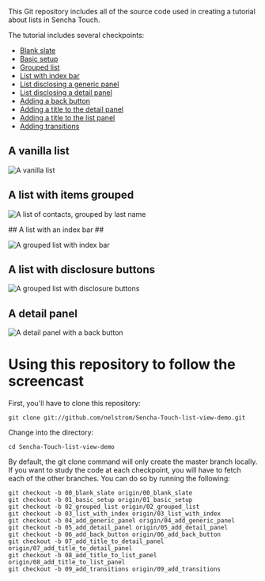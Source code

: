 This Git repository includes all of the source code used in creating a tutorial about lists in Sencha Touch.

The tutorial includes several checkpoints:

* [Blank slate](https://github.com/nelstrom/Sencha-Touch-listeners-demo/tree/00_blank_slate)
* [Basic setup](https://github.com/nelstrom/Sencha-Touch-listeners-demo/tree/01_basic_setup)
* [Grouped list](https://github.com/nelstrom/Sencha-Touch-listeners-demo/tree/02_grouped_list)
* [List with index bar](https://github.com/nelstrom/Sencha-Touch-listeners-demo/tree/03_list_with_index)
* [List disclosing a generic panel](https://github.com/nelstrom/Sencha-Touch-listeners-demo/tree/04_add_generic_panel)
* [List disclosing a detail panel](https://github.com/nelstrom/Sencha-Touch-listeners-demo/tree/05_add_detail_panel)
* [Adding a back button](https://github.com/nelstrom/Sencha-Touch-listeners-demo/tree/06_add_back_button)
* [Adding a title to the detail panel](https://github.com/nelstrom/Sencha-Touch-listeners-demo/tree/07_add_title_to_detail_panel)
* [Adding a title to the list panel](https://github.com/nelstrom/Sencha-Touch-listeners-demo/tree/08_add_title_to_list_panel)
* [Adding transitions](https://github.com/nelstrom/Sencha-Touch-listeners-demo/tree/09_add_transitions)


## A vanilla list ##

![A vanilla list](https://github.com/nelstrom/Sencha-Touch-list-view-demo/raw/master/screengrabs/simple-list.png)

## A list with items grouped ##

![A list of contacts, grouped by last name](https://github.com/nelstrom/Sencha-Touch-list-view-demo/raw/master/screengrabs/grouped-list.png)

## A list with an index bar ##

![A grouped list with index bar](https://github.com/nelstrom/Sencha-Touch-list-view-demo/raw/master/screengrabs/grouped-list-with-index.png)

## A list with disclosure buttons ##

![A grouped list with disclosure buttons](https://github.com/nelstrom/Sencha-Touch-list-view-demo/raw/master/screengrabs/list-with-detail-buttons.png)

## A detail panel ##

![A detail panel with a back button](https://github.com/nelstrom/Sencha-Touch-list-view-demo/raw/master/screengrabs/detail-panel-back-button.png)


# Using this repository to follow the screencast

First, you'll have to clone this repository:

    git clone git://github.com/nelstrom/Sencha-Touch-list-view-demo.git

Change into the directory:

    cd Sencha-Touch-list-view-demo

By default, the git clone command will only create the master branch locally. If you want to study the code at each checkpoint, you will have to fetch each of the other branches. You can do so by running the following:

    git checkout -b 00_blank_slate origin/00_blank_slate
    git checkout -b 01_basic_setup origin/01_basic_setup
    git checkout -b 02_grouped_list origin/02_grouped_list
    git checkout -b 03_list_with_index origin/03_list_with_index
    git checkout -b 04_add_generic_panel origin/04_add_generic_panel
    git checkout -b 05_add_detail_panel origin/05_add_detail_panel
    git checkout -b 06_add_back_button origin/06_add_back_button
    git checkout -b 07_add_title_to_detail_panel origin/07_add_title_to_detail_panel
    git checkout -b 08_add_title_to_list_panel origin/08_add_title_to_list_panel
    git checkout -b 09_add_transitions origin/09_add_transitions

